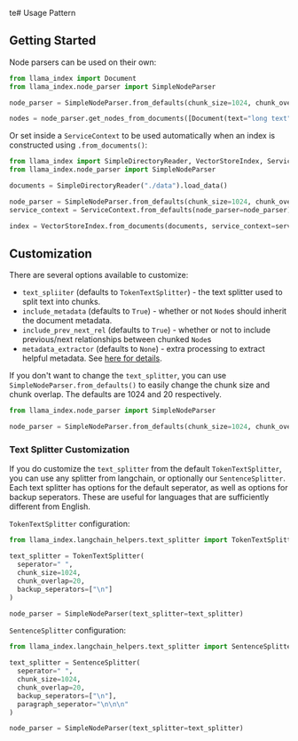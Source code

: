 te# Usage Pattern

## Getting Started

Node parsers can be used on their own:

```python
from llama_index import Document
from llama_index.node_parser import SimpleNodeParser

node_parser = SimpleNodeParser.from_defaults(chunk_size=1024, chunk_overlap=20)

nodes = node_parser.get_nodes_from_documents([Document(text="long text")], show_progress=False)
```

Or set inside a `ServiceContext` to be used automatically when an index is constructed using `.from_documents()`:

```python
from llama_index import SimpleDirectoryReader, VectorStoreIndex, ServiceContext
from llama_index.node_parser import SimpleNodeParser

documents = SimpleDirectoryReader("./data").load_data()

node_parser = SimpleNodeParser.from_defaults(chunk_size=1024, chunk_overlap=20)
service_context = ServiceContext.from_defaults(node_parser=node_parser)

index = VectorStoreIndex.from_documents(documents, service_context=service_context)
```

## Customization

There are several options available to customize:

- `text_spliiter` (defaults to `TokenTextSplitter`) - the text splitter used to split text into chunks.
- `include_metadata` (defaults to `True`) - whether or not `Node`s should inherit the document metadata.
- `include_prev_next_rel` (defaults to `True`) - whether or not to include previous/next relationships between chunked `Node`s
- `metadata_extractor` (defaults to `None`) - extra processing to extract helpful metadata. See [here for details](/core_modules/data_modules/documents_and_nodes/usage_metadata_extractor.md).

If you don't want to change the `text_splitter`, you can use `SimpleNodeParser.from_defaults()` to easily change the chunk size and chunk overlap. The defaults are 1024 and 20 respectively.

```python
from llama_index.node_parser import SimpleNodeParser

node_parser = SimpleNodeParser.from_defaults(chunk_size=1024, chunk_overlap=20)
```

### Text Splitter Customization

If you do customize the `text_splitter` from the default `TokenTextSplitter`, you can use any splitter from langchain, or optionally our `SentenceSplitter`. Each text splitter has options for the default seperator, as well as options for backup seperators. These are useful for languages that are sufficiently different from English.

`TokenTextSplitter` configuration:

```python
from llama_index.langchain_helpers.text_splitter import TokenTextSplitter

text_splitter = TokenTextSplitter(
  seperator=" ",
  chunk_size=1024,
  chunk_overlap=20,
  backup_seperators=["\n"]
)

node_parser = SimpleNodeParser(text_splitter=text_splitter)
```

`SentenceSplitter` configuration:

```python
from llama_index.langchain_helpers.text_splitter import SentenceSplitter

text_splitter = SentenceSplitter(
  seperator=" ",
  chunk_size=1024,
  chunk_overlap=20,
  backup_seperators=["\n"],
  paragraph_seperator="\n\n\n"
)

node_parser = SimpleNodeParser(text_splitter=text_splitter)
```
